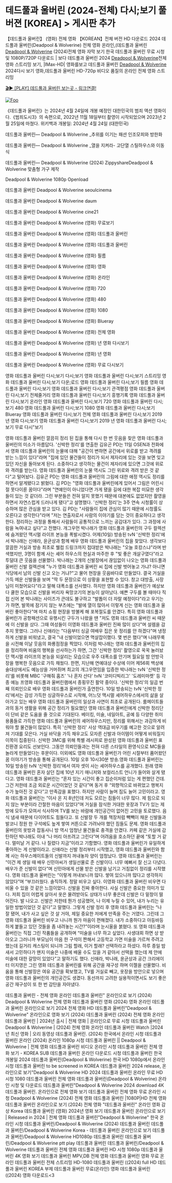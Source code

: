 # 데드풀과 울버린 (2024-전체) 다시;보기 풀 버젼 [KOREA] > 게시판 추가
【데드풀과 울버린】 (영화) 전체 영화 【KOREAN】전체 버전 HD 다운로드 2024 데드풀과 울버린(Deadpool & Wolverine) 전체 영화 온라인,(데드풀과 울버린 [Deadpool & Wolverine](https://bit.ly/Deadpool-and-Wolverine-korean) (2024)전체 영화 자막 보기 한국 데드풀과 울버린 무료 시청 및 1080P/720P 다운로드 | 보다 데드풀과 울버린 2024 [Deadpool & Wolverine](https://bit.ly/Deadpool-and-Wolverine-korean)전체 영화 스트리밍 보기, |IMax-HD| 영화를보고 데드풀과 울버린 [Deadpool & Wolverine](https://bit.ly/Deadpool-and-Wolverine-korean) 2024다시 보기 영화,데드풀과 울버린 HD-720p 비디오 품질의 온라인 전체 영화 스트리밍


[🎬▶ [PLAY] 데드풀과 울버린 보는곳 - 링크연결!](https://bit.ly/Deadpool-and-Wolverine-korean)


<a href="https://bit.ly/Deadpool-and-Wolverine-korean" rel="nofollow"><img src="https://camo.githubusercontent.com/917e6ed5c302499242165dcc02bdbce85c075fd21b35918eb9c0b771855261b8/68747470733a2f2f7374617469632e7769787374617469632e636f6d2f6d656469612f6232343966395f61646163386637306662336634356238383639313639366337376465313866337e6d76322e676966" alt="Foo" style="max-width: 100%;"></a>


《데드풀과 울버린》는 2024년 4월 24일에 개봉 예정인 대한민국의 범죄 액션 영화이다.《범죄도시3》의 속편으로, 2022년 11월 18일부터 촬영이 시작되었으며 2023년 2월 25일에 마쳤다. 위키백과 개봉일: 2024년 4월 24일 (대한민국)

데드풀과 울버린— Deadpool & Wolverine _추위를 이기는 패션 인조모피와 방한화

데드풀과 울버린— Deadpool & Wolverine _열을 지켜라- 고단열 스틸하우스와 이동식

데드풀과 울버린— Deadpool & Wolverine (2024) ZippyshareDeadpool & Wolverine 맞춤형 가구 제작

Deadpool & Wolverine 1080p Openload

데드풀과 울버린 Deadpool & Wolverine seoulcinema

데드풀과 울버린 Deadpool & Wolverine daum

데드풀과 울버린 Deadpool & Wolverine cine21

데드풀과 울버린 Deadpool & Wolverine (영화) 무료보기

데드풀과 울버린 Deadpool & Wolverine (영화) 데드풀과 울버린

데드풀과 울버린 Deadpool & Wolverine (영화) 데드풀과 울버린

데드풀과 울버린 Deadpool & Wolverine (영화) 필름

데드풀과 울버린 Deadpool & Wolverine (영화) 영화

데드풀과 울버린 Deadpool & Wolverine (영화) 온라인

데드풀과 울버린 Deadpool & Wolverine (영화) 720

데드풀과 울버린 Deadpool & Wolverine (영화) 480

데드풀과 울버린 Deadpool & Wolverine (영화) 1080

데드풀과 울버린 Deadpool & Wolverine (영화) Blueray

데드풀과 울버린 Deadpool & Wolverine (영화) 전체 영화

데드풀과 울버린 Deadpool & Wolverine (영화) 년 영화 다시보기

데드풀과 울버린 Deadpool & Wolverine (영화) 년 영화

데드풀과 울버린 Deadpool & Wolverine (영화) 무료 다시보기

영화 데드풀과 울버린 다시;보기 다시;보기 영화 데드풀과 울버린 다시;보기 스트리밍 영화 데드풀과 울버린 다시;보기 다운;로드 영화 데드풀과 울버린 다시;보기 필름 영화 데드풀과 울버린 다시;보기 영화 데드풀과 울버린 다시;보기 관객평점 영화 데드풀과 울버린 다시;보기 전체줄거리 영화 데드풀과 울버린 다시;보기 흥행기록 영화 데드풀과 울버린 다시;보기 온라인 영화 데드풀과 울버린 다시;보기 720 영화 데드풀과 울버린 다시;보기 480 영화 데드풀과 울버린 다시;보기 1080 영화 데드풀과 울버린 다시;보기 Blueray 영화 데드풀과 울버린 다시;보기 전체 영화 데드풀과 울버린 다시;보기 2019 년 영화 다시;보기 영화 데드풀과 울버린 다시;보기 2019 년 영화 데드풀과 울버린 다시;보기 무료 다시"보기

영화 데드풀과 울버린 깔끔히 정리 된 집을 통해 다시 한 번 웃음을 찾은 영화 데드풀과 울버린의 미소가 아름답다. '신박한 정리'를 연출한 김유곤 PD는 11일 OSEN과 전화에서 영화 데드풀과 울버린의 눈물에 대해 "공간이 변하면 공간에서 위로를 받고 격려를 받는 느낌이 있다"라며 "집에 있던 물건들이 정리가 되서 제자리에 있는 것을 보면 잊고 있던 자신을 돌아보게 된다. 소중하다고 생각하는 물건이 제자리에 있으면 그것에 위로와 격려를 받는다. 영화 데드풀과 울버린의 눈물 역시도 그린 위로와 격려 받은 것 같다"고 털어놨다. 김유곤 PD는 영화 데드풀과 울버린의 그림에 대한 애정 역시도 정리를 하면서 알게됐다고 밝혔다. 김 PD는 "영화 데드풀과 울버린에게 있어서 그림은 어린시절 못다이룬 꿈이다"라며 "연예인이 아니었다면 가게 됐을 길에 대한 복잡 미묘한 생각들이 있는 것 같더라. 그린 부분들은 전혀 알지 못했기 때문에 대본에도 없었지만 촬영을 하면서 자연스럽게 드러나게 됐다"고 설명했다. '신박한 정리'는 3주 연속 시청률이 상승하며 많은 관심을 받고 있다. 김 PD는 "사람들이 집에 관심이 많기 때문에 시청률도 오른다고 생각한다"라며 "저는 연출자로서 사람의 이야기를 담는 것이 중요하다고 생각한다. 정리하는 과정을 통해서 사람들이 공통적으로 느끼는 공감대가 있다. 그 과정에 사람을 녹여내고 싶다"고 전했다. 개그우먼 박나래가 영화 데드풀과 울버린의 구두 컬렉션에 숨겨왔던 맥시멀 라이프 본능을 폭발시켰다. 어제(10일) 방송된 tvN '신박한 정리'에서 박나래는 신애라, 윤균상과 함께 배우 영화 데드풀과 울버린의 집을 찾았다. 생각보다 깔끔한 거실과 방송 최초로 웰컴 드링크까지 접대받은 박나래는 "오늘 호캉스냐"라며 반색했지만, 3명이 함께 사는 셰어 하우스의 현실과 마주한 후 "빛 좋은 개살구였다"라고 투덜대 큰 웃음을 선물했다. 박나래는 2개의 신발장에서 끊임없이 나오는 영화 데드풀과 울버린 신발 컬렉션에 "누가 영화 데드풀과 울버린 씨 집에 신발 벗어놓고 가냐? 아니면 식당에서 남의 신발 신고 오는 거냐?"고 물어 현장을 웃음바다로 만들었다. 결국 거실을 가득 메운 신발들을 보며 "딱 두 문장으로 이 상황을 표현할 수 있다. 창고 대방출, 사장님이 미쳤어요다"라고 말해 대폭소를 선사했다. 하지만 영화 데드풀과 울버린가 예상보다 쿨한 모습으로 신발을 버리자 욕망코기의 본능이 살아났다. 예쁜 구두를 볼 때마다 직접 신어 본 박나래는 사이즈가 큰데도 불구하고 "발톱이 더 자랄 예정이다"라고 우기는가 하면, 발목에 잠기지 않는 부츠에는 "발에 열이 많아서 이렇게 신는 영화 데드풀과 울버린 좋아한다"며 마치 쇼핑 현장을 방불케 해 포복절도를 안겼다. 특히 영화 데드풀과 울버린가 공항패션으로 유행시킨 구두가 나왔을 땐 "저도 영화 데드풀과 울버린 씨 때문에 이 신발을 샀다. 그때 여성들이 이영화 데드풀과 울버린 진짜 많이 샀다"며 설렘을 감추지 못했다. 그러나 신애라는 "다음부터 싱글 여배우 집은 옷 정리를 안 하겠다"며 냉정하게 신발을 비워냈고, 결국 "내 신발이었으면 멱살잡이했다. 몇 번은 했다"며 나래무룩을 시전해 이날 웃음의 화룡점정을 찍었다. 이처럼 박나래는 영화 데드풀과 울버린의 집을 정리하며 비움의 행복을 선사하는가 하면, 그간 '신박한 정리' 촬영으로 꾹꾹 눌러놨던 맥시멀 라이프의 본능을 되살리는 모습으로 우주 대폭소를 안기며 월요일 밤 안방극장을 행복한 웃음으로 가득 채웠다. 한편, 지난해 연예대상 수상에 이어 제56회 백상예술대상에서도 예능상을 거머쥐며 최고의 개그우먼임을 입증한 박나래는 tvN '신박한 정리'를 비롯해 MBC '구해줘 홈즈' '나 혼자 산다' tvN '코미디빅리그' '도레미마켓' 등 각종 예능 프영화 데드풀과 울버린램에서 종횡무진 활약 중이다. '신박한 정리'의 일곱 번째 의뢰인으로 배우 영화 데드풀과 울버린가 출연한다. 10일 방송되는 tvN '신박한 정리'에서는 감성 가득한 싱글하우스로 시작해, 어느덧 맥시멀 셰어하우스에서의 삶을 살아가고 있는 배우 영화 데드풀과 울버린의 일상과 사연이 최초로 공개된다. 룸메이트들과의 동거 생활을 위해 공간 정리가 필요했던 영화 데드풀과 울버린에게 신박한 정리단이 단비 같은 도움을 줄 것으로 기대된다. 베이킹, 미술, 네일아트, 공예 등 다양한 취미 용품들로 가득한 영화 데드풀과 울버린의 셰어하우스지만, 정리를 위해서는 과감하게 비워야 할 물건들이 많았다. 특히 '신박한 정리' 사상 역대급 비우기를 예고한 것으로 알려져 기대를 모은다. 거실 바닥을 가득 채우고도 모자른 신발과 아이템이 어떻게 비워질지 이목이 집중된다. 신박한 3MC를 위해 특별 레시피로 완성된 영화 데드풀과 울버린 표 친환경 요리도 선보인다. 그동안 의뢰인들과는 전혀 다른 스타일의 환영식으로 MC들을 놀라게 만들었다는 후문이다. 이외에도 영화 데드풀과 울버린가 어린 시절부터 품어왔던 꿈 이야기가 방송을 통해 공개된다. 10일 오후 10시30분 방송.영화 데드풀과 울버린는 10일 방송된 tvN ‘신박한 정리’에서 여자 셋이 사는 셰어하우스를 공개했다. 원래 영화 데드풀과 울버린 혼자 살던 집에 10년 지기 매니저와 보컬리스트 언니가 들어와 살게 됐다고. 영화 데드풀과 울버린는 “혼자 있는 시간이 좋고 집순이처럼 있는 게 편했던 건데. 그건 저한테 조금 외로운 시간이었던 것 같다”며 동거 후 “외향적으로 바뀌었고 행복지수가 높아진 것 같다”고 만족감을 표했다. 하지만 사람이 늘며 짐도 늘어 고민이라고. 영화 데드풀과 울버린는 “이사 온 지 8년인데 저도 모르는 짐들이 너무 많다. 제 힘으로 되지 않는 부분이라 간절한 마음이 있었다”며 거실을 잠식한 거대한 옷장과 TV가 있는 제 방에 모두가 모여서 식사하며 TV를 보는 바람에 개인공간이 없어진 고민을 토로했다. 음식 냄새 때문에 다이어트도 힘들다고. 또 신발장 두 개를 책장처럼 빽빽이 채운 신발들과 발코니 정원 한 구석에도 높게 쌓여 커튼으로 가려놔야 했던 짐들도 문제. 영화 데드풀과 울버린의 옷방과 잡동사니 방 역시 엄청난 물건들로 충격을 안겼다. 카페 같은 거실에 감탄하던 박나래도 이내 “나 머리 아프려고 그린다”며 어려움을 호소하던 끝에 “토할 거 같다. 멀미날 거 같다. 나 질렸다 지금”이라고 기함했다. 영화 데드풀과 울버린가 유일하게 좋아하는 게 신발이라고. 신애라는 신발 정리부터 시작했고, 영화 데드풀과 울버린와 함께 사는 하우스메이트들의 신발까지 꺼내놓자 양이 엄청났다. 영화 데드풀과 울버린는 “이건 제 생일 때 배우 신민아씨가 생일선물로 준 신발이다. 너무 예뻐서 잘 신고 다녔다. 배우가 준 신발이 없다”며 신민아에게 선물 받은 신발을 남기고 거침없이 정리를 시작했다. 영화 데드풀과 울버린는 “이렇게 꺼내보니까 많다. 쌓여 있으니까 많다고 생각하지 않았다”며 “부끄러웠다. 솔직하게. 정말 비우고 싶다. 이영화 데드풀과 울버린 비우면 다 비울 수 있을 것 같은 느낌이었다. 신발을 진짜 좋아한다. 사실 신발은 중요한 의미가 있다. 저희 집이 어렵게 살아서 옷은 물려받아도 상태가 너무 좋은데 신발은 다 밑창이 떨어진다. 발 나오고. 신발은 저한테 뭔가 성공했어, 나 이제 누릴 수 있어, 내가 누리는 유일한 방법이었던 것 같다”고 말했다. 그렇게 신발 정리 후 영화 데드풀과 울버린는 “나 잘 됐어, 내가 사고 싶은 것 살 거야, 제일 중요한 저에게 만족을 주는 거였다. 그린데 그영화 데드풀과 울버린 비우고 나니까 뭔가 마음이 편해졌다. 내가 소중하다고 아등바등하게 붙들고 있던 것들을 좀 내려놓는 시간?”이라며 눈시울을 붉혔다. 또 영화 데드풀과 울버린는 직접 그린 작품들을 공개하며 “미술을 너무 하고 싶었다. 사생대회 하면 상 받아오고 그러니까 부모님이 마음 한 구석이 짠해서 고등학교 가면 미술을 가르쳐 주려고 했는데 길거리 캐스팅이 되니까 그림 할래, 이거 할래? 선택하라고 하셨다. 하루 종일 밤새서 고민하다가 왠지 미술은 나중에 배울 수도 있을 거 같아서 선택을 했는데 제 안에 미술에 대한 갈망이 있었다”고 말하기도 했다. 신애라, 박나래, 윤균상과 공간 크리에이터 이지영은 그린 영화 데드풀과 울버린를 위해 공간을 재구성 하며 이젤을 선물했다. 비움을 통해 신발장은 여유 공간을 확보했고, TV를 거실로 빼고, 옷장을 방안으로 넣으며 영화 데드풀과 울버린의 개인공간도 생겼다. 동선까지 고려한 실용적이면서도 보기 좋은 공간 재구성이 또 한 번 감탄을 자아냈다.

데드풀과 울버린 - 전체 영화 온라인 데드풀과 울버린" 온라인으로 보기 (2024) Deadpool & Wolverine 전체 영화 데드풀과 울버린 영화 (2024) 영화 온라인 데드풀과 울버린 온라인으로 보기 2024 전체 영화 HD 데드풀과 울버린"Deadpool & Wolverine" 온라인으로 영화 보기 (2024) 데드풀과 울버린 (2024) 전체 영화 온라인 데드풀과 울버린 | 2024년 출시 | 전체 영화 | 온라인으로 무료 시청 데드풀과 울버린 Deadpool & Wolverine | (2024) 전체 영화 온라인 데드풀과 울버린 Watch |2024년 최신 영화 | 오리 동영상 데드풀과 울버린. (2024) 한국에서 온라인 시청 데드풀과 울버린 온라인 (2024) 온라인 1080p 시청 데드풀과 울버린 || Deadpool & Wolverine | 전체 영화 데드풀과 울버린 비디오 온라인 시청 데드풀과 울버린 전체 영화 보기 - KOREA SUB 데드풀과 울버린 온라인 다운로드 시청 데드풀과 울버린 한국 개봉일 2024 데드풀과 울버린(Deadpool & Wolverine) 한국 HD 1080p에서 온라인 시청 데드풀과 울버린 to be screened in KOREA 데드풀과 울버린 2024 release, 온라인으로 보기"Deadpool & Wolverine HD 2024 데드풀과 울버린 온라인 무료 HD 시청 1080 데드풀과 울버린 전체 영화 데드풀과 울버린(Deadpool & Wolverine) 온라인 시청 및 다운로드 데드풀과 울버린"Deadpool & Wolverine 2024 download 4K 데드풀과 울버린. 온라인으로 전체 영화 보기 데드풀과 울버린 전체 영화 무료 온라인 시청 Deadpool & Wolverine (2024) 전체 영화 데드풀과 울버린 |1080P|HD 전체 영화 데드풀과 울버린 온라인으로 보기 (2024) 전체 영화 "데드풀과 울버린" 온라인 영화 감상 Korea 데드풀과 울버린 (영화) 2024년 영화 보기 데드풀과 울버린 온라인으로 보기 | Released in 2024 | 전체 영화 데드풀과 울버린"Deadpool & Wolverine" 한국 온라인 시청 데드풀과 울버린/Deadpool & Wolverine (2024) 데드풀과 울버린 데드풀과 울버린/Deadpool & Wolverine Korea - 데드풀과 울버린 온라인으로 보기 데드풀과 울버린/Deadpool & Wolverine HD1080p 데드풀과 울버린 데드풀과 울버린/Deadpool & Wolverine ptt play 데드풀과 울버린 데드풀과 울버린/Deadpool & Wolverine 데드풀과 울버린 전체 영화 데드풀과 울버린 HD 시청 1080p 데드풀과 울버린 4K 영화 보기 데드풀과 울버린 MPV,DB 전체 영화 데드풀과 울버린 영화 무료 온라인 데드풀과 울버린 전체 스트리밍 HD-1080 데드풀과 울버린 ((2024) full HD 데드풀과 울버린 KOREA 부제 데드풀과 울버린 무료(온라인) 영화 데드풀과 울버린 ((2024) 영화 다운로드<3
